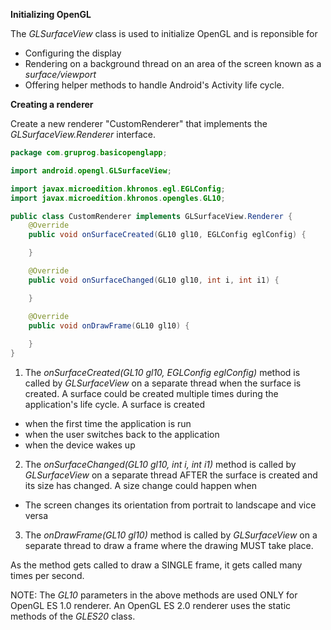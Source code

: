 **Initializing OpenGL**

The *GLSurfaceView* class is used to initialize OpenGL and is reponsible for

* Configuring the display
* Rendering on a background thread on an area of the screen known as a *surface/viewport* 
* Offering helper methods to handle Android's Activity life cycle.

**Creating a renderer**

Create a new renderer "CustomRenderer" that implements the *GLSurfaceView.Renderer* interface.

```java
package com.gruprog.basicopenglapp;

import android.opengl.GLSurfaceView;

import javax.microedition.khronos.egl.EGLConfig;
import javax.microedition.khronos.opengles.GL10;

public class CustomRenderer implements GLSurfaceView.Renderer {
    @Override
    public void onSurfaceCreated(GL10 gl10, EGLConfig eglConfig) {        ------ 1

    }

    @Override
    public void onSurfaceChanged(GL10 gl10, int i, int i1) {              ------ 2

    }

    @Override
    public void onDrawFrame(GL10 gl10) {                                  ------ 3
        
    }
}
```

1) The *onSurfaceCreated(GL10 gl10, EGLConfig eglConfig)* method is called by *GLSurfaceView* on a separate thread when the surface is created. 
A surface could be created multiple times during the application's life cycle. A surface is created 

* when the first time the application is run
* when the user switches back to the application
* when the device wakes up

2) The *onSurfaceChanged(GL10 gl10, int i, int i1)* method is called by *GLSurfaceView* on a separate thread AFTER the surface is created and its size has changed.
A size change could happen when

* The screen changes its orientation from portrait to landscape and vice versa

3) The *onDrawFrame(GL10 gl10)* method is called by *GLSurfaceView* on a separate thread to draw a frame where the drawing MUST take place. 

As the method gets called to draw a SINGLE frame, it gets called many times per second. 

NOTE: The *GL10* parameters in the above methods are used ONLY for OpenGL ES 1.0 renderer. An OpenGL ES 2.0 renderer uses the static methods of the *GLES20* class.

